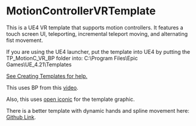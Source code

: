 # MotionControllerVRTemplate
This is a UE4 VR template that supports motion controllers. It features a touch screen UI, teleporting, incremental teleport moving, and alternating fist movement.

If you are using the UE4 launcher, put the template into UE4 by putting the TP_MotionC_VR_BP folder into: 
C:\Program Files\Epic Games\UE_4.21\Templates

<a href="https://docs.unrealengine.com/en-US/Engine/Basics/Projects/CreatingTemplates" target="_blank">See Creating Templates for help.</a>

This uses BP from this <a href="https://youtu.be/lMieSD_7nSg" target="_blank">video</a>.

Also, this uses <a href="https://useiconic.com/icons/hand/" target="_blank">open iconic</a> for the template graphic.

There is a better template with dynamic hands and spline movement here: <a href="https://github.com/DanielRBowen/UE4-VRHands-Template" target="_blank">Github Link</a>.
